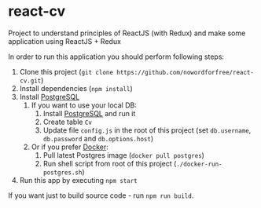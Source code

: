 # react-cv

Project to understand principles of ReactJS (with Redux) and make some application using ReactJS + Redux

In order to run this application you should perform following steps:

1. Clone this project (`git clone https://github.com/nowordforfree/react-cv.git`)
2. Install dependencies (`npm install`)
3. Install [PostgreSQL](https://www.postgresql.org/download/)
    1. If you want to use your local DB:
        1. Install [PostgreSQL](https://www.postgresql.org/download/) and run it
        2. Create table `Cv`
        3. Update file `config.js` in the root of this project (set `db.username`, `db.password` and `db.options.host`)
    2. Or if you prefer [Docker](https://www.docker.com/):
        1. Pull latest Postgres image (`docker pull postgres`)
        2. Run shell script from root of this project (`./docker-run-postgres.sh`)
4. Run this app by executing `npm start`

If you want just to build source code - run `npm run build`.
